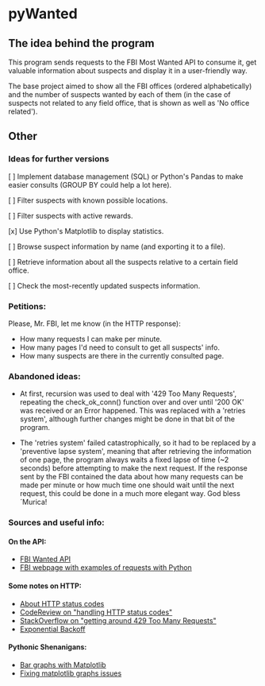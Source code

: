 # pyWanted

## The idea behind the program

This program sends requests to the FBI Most Wanted API to consume it, get valuable information about suspects
and display it in a user-friendly way.

The base project aimed to show all the FBI offices (ordered alphabetically) and the number of suspects wanted by
each of them (in the case of suspects not related to any field office, that is shown as well as 'No office related').



## Other

### Ideas for further versions

[ ] Implement database management (SQL) or Python's Pandas to make easier consults (GROUP BY could help a lot here).

[ ] Filter suspects with known possible locations.

[ ] Filter suspects with active rewards.

[x] Use Python's Matplotlib to display statistics.

[ ] Browse suspect information by name (and exporting it to a file).

[ ] Retrieve information about all the suspects relative to a certain field office.

[ ] Check the most-recently updated suspects information.



### Petitions:

Please, Mr. FBI, let me know (in the HTTP response):

- How many requests I can make per minute.
- How many pages I'd need to consult to get all suspects' info.
- How many suspects are there in the currently consulted page.

### Abandoned ideas:

- At first, recursion was used to deal with '429 Too Many Requests', repeating the check_ok_conn() function over
and over until '200 OK' was received or an Error happened. This was replaced with a 'retries system', although
further changes might be done in that bit of the program.


- The 'retries system' failed catastrophically, so it had to be replaced by a 'preventive lapse system', meaning
that after retrieving the information of one page, the program always waits a fixed lapse of time (~2 seconds)
before attempting to make the next request. If the response sent by the FBI contained the data about how many
requests can be made per minute or how much time one should wait until the next request, this could be done in
a much more elegant way. God bless ´Murica!

### Sources and useful info:

#### On the API: 
- [FBI Wanted API](https://api.fbi.gov/wanted/v1/list)
- [FBI webpage with examples of requests with Python](https://www.fbi.gov/wanted/api)

#### Some notes on HTTP:
- [About HTTP status codes](https://developer.mozilla.org/en-US/docs/Web/HTTP/Status)
- [CodeReview on "handling HTTP status codes"](https://codereview.stackexchange.com/questions/282754/python-handling-different-http-status-codes-using-the-requests-library)
- [StackOverflow on "getting around 429 Too Many Requests"](https://stackoverflow.com/questions/22786068/how-to-avoid-http-error-429-too-many-requests-python) 
- [Exponential Backoff](https://en.wikipedia.org/wiki/Exponential_backoff)

#### Pythonic Shenanigans:
- [Bar graphs with Matplotlib](https://www.youtube.com/watch?v=zwSJeIcRFuQ)
- [Fixing matplotlib graphs issues](https://www.youtube.com/watch?v=C8MT-A7Mvk4)

